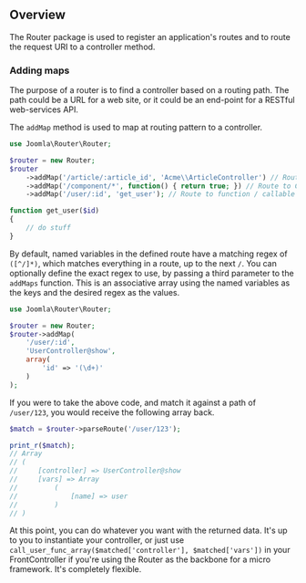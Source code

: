 ## Overview

The Router package is used to register an application's routes and to route the request URI to a controller method.

### Adding maps

The purpose of a router is to find a controller based on a routing path. The path could be a URL for a web site, or it could be an
end-point for a RESTful web-services API.

The `addMap` method is used to map at routing pattern to a controller.

```php
use Joomla\Router\Router;

$router = new Router;
$router
    ->addMap('/article/:article_id', 'Acme\\ArticleController') // Route to Controller
	->addMap('/component/*', function() { return true; }) // Route to Closure
	->addMap('/user/:id', 'get_user'); // Route to function / callable

function get_user($id)
{
    // do stuff
}
```

By default, named variables in the defined route have a matching regex of `([^/]*)`, which matches everything in a route, up to the next `/`.
You can optionally define the exact regex to use, by passing a third parameter to the `addMaps` function. This is an associative array using
the named variables as the keys and the desired regex as the values.

```php
use Joomla\Router\Router;

$router = new Router;
$router->addMap(
    '/user/:id',
    'UserController@show',
    array(
        'id' => '(\d+)'
    )
);
```

If you were to take the above code, and match it against a path of `/user/123`, you would receive the following array back.

```php
$match = $router->parseRoute('/user/123');

print_r($match);
// Array
// (
//     [controller] => UserController@show
//     [vars] => Array
//         (
//             [name] => user
//         )
// )
```

At this point, you can do whatever you want with the returned data. It's up to you to instantiate your controller, or just use
`call_user_func_array($matched['controller'], $matched['vars'])` in your FrontController if you're using the Router as the backbone
for a micro framework. It's completely flexible.
